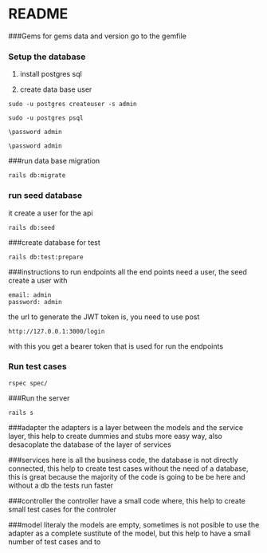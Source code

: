 # README
###Gems
for gems data and version go to the gemfile

### Setup the database
1. install postgres sql

 2. create data base user
```
sudo -u postgres createuser -s admin
```
```
sudo -u postgres psql
```
```
\password admin
```
```
\password admin
```

###run data base migration 

```
rails db:migrate
```

### run seed database
it create a user for the api
```
rails db:seed
```

###create database for test
```
rails db:test:prepare
```

###instructions to run endpoints 
all the end points need a user, the seed create a user with 
```
email: admin 
password: admin
```

the url to generate the JWT token is, you need to use post
```
http://127.0.0.1:3000/login
```

with this you get a bearer token that is used for run the endpoints

### Run test cases
```
rspec spec/
```

###Run the server
```
rails s
```

###adapter
the adapters is a layer between the models and the service layer, this help to create dummies and stubs more easy way, also desacoplate the database of the layer of services

###services
here is all the business code, the database is not directly connected, this help to create test cases without the need of a database, this is great because the majority of the code is going to be be here and without a db the tests run faster

###controller
the controller have a small code where, this help to create small test cases for the controler

###model
literaly the models are empty, sometimes is not posible to use the adapter as a complete sustitute of the model, but this help to have a small number of test cases and to 
